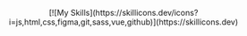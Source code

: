 <p align="center">
  [![My Skills](https://skillicons.dev/icons?i=js,html,css,figma,git,sass,vue,github)](https://skillicons.dev)
</p>

